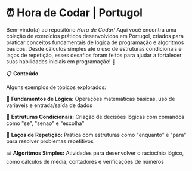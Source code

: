 # ⏰ Hora de Codar | Portugol

Bem-vindo(a) ao repositório *Hora de Codar!* Aqui você encontra uma coleção de exercícios práticos desenvolvidos em Portugol, criados para praticar conceitos fundamentais de lógica de programação e algoritmos básicos. Desde cálculos simples até o uso de estruturas condicionais e laços de repetição, esses desafios foram feitos para ajudar a fortalecer suas habilidades iniciais em programação! 🚀

📋 **Conteúdo**

Alguns exemplos de tópicos explorados:

🧠 **Fundamentos de Lógica:** Operações matemáticas básicas, uso de variáveis e entrada/saída de dados

📐 **Estruturas Condicionais:** Criação de decisões lógicas com comandos como "se", "senao" e "escolha"

🔁 **Laços de Repetição:** Prática com estruturas como "enquanto" e "para" para resolver problemas repetitivos

📊 **Algoritmos Simples:** Atividades para desenvolver o raciocínio lógico, como cálculos de média, contadores e verificações de números
